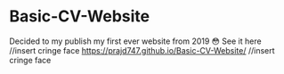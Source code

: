 # Basic-CV-Website
Decided to my publish my first ever website from 2019 😳
See it here
//insert cringe face 
            https://prajd747.github.io/Basic-CV-Website/
//insert cringe face
